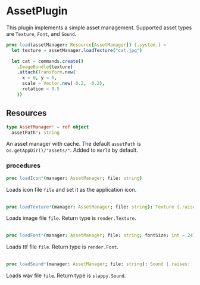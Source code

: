 # AssetPlugin
This plugin implements a simple asset management. Supported asset types are `Texture`, `Font`, and `Sound`.

```nim
proc load(assetManager: Resource[AssetManager]) {.system.} =
  let texture = assetManager.loadTexture("cat.jpg")

  let cat = commands.create()
    .ImageBundle(texture)
    .attach(Transform.new(
      x = 0, y = 0,
      scale = Vector.new(-0.2, -0.2),
      rotation = 0.5
    ))
```

## Resources
```nim
type AssetManager* = ref object
  assetPath*: string
```
An asset manager with cache. The default `assetPath` is `os.getAppDir()/"assets/"`.
Added to `World` by default.

### procedures
```nim
proc loadIcon*(manager: AssetManager; file: string)
```
Loads icon file `file` and set it as the application icon.<br><br>

```nim
proc loadTexture*(manager: AssetManager; file: string): Texture {.raises: [KeyError, SDL2TextureError].}
```
Loads image file `file`. Return type is `render.Texture`.<br><br>

```nim
proc loadFont*(manager: AssetManager; file: string; fontSize: int = 24): Font {.raises: [KeyError].}
```
Loads ttf file `file`. Return type is `render.Font`.<br><br>

```nim
proc loadSound*(manager: AssetManager; file: string): Sound {.raises: [KeyError, IOError, OSError, ValueError].}
```
Loads wav file `file`. Return type is `slappy.Sound`.<br><br>

